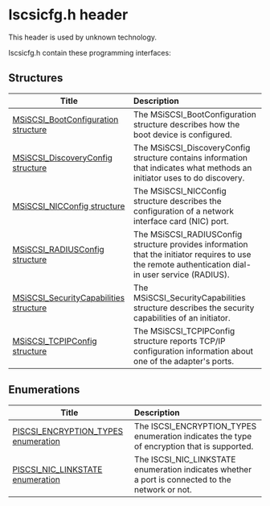 # Iscsicfg.h header


This header is used by unknown technology.

Iscsicfg.h contain these programming interfaces:


## Structures

| Title   | Description   |
| ---- |:---- |
| [MSiSCSI_BootConfiguration structure](ns-iscsicfg--msiscsi-bootconfiguration.md) | The MSiSCSI_BootConfiguration structure describes how the boot device is configured. |
| [MSiSCSI_DiscoveryConfig structure](ns-iscsicfg--msiscsi-discoveryconfig.md) | The MSiSCSI_DiscoveryConfig structure contains information that indicates what methods an initiator uses to do discovery. |
| [MSiSCSI_NICConfig structure](ns-iscsicfg--msiscsi-nicconfig.md) | The MSiSCSI_NICConfig structure describes the configuration of a network interface card (NIC) port. |
| [MSiSCSI_RADIUSConfig structure](ns-iscsicfg--msiscsi-radiusconfig.md) | The MSiSCSI_RADIUSConfig structure provides information that the initiator requires to use the remote authentication dial-in user service (RADIUS). |
| [MSiSCSI_SecurityCapabilities structure](ns-iscsicfg--msiscsi-securitycapabilities.md) | The MSiSCSI_SecurityCapabilities structure describes the security capabilities of an initiator. |
| [MSiSCSI_TCPIPConfig structure](ns-iscsicfg--msiscsi-tcpipconfig.md) | The MSiSCSI_TCPIPConfig structure reports TCP/IP configuration information about one of the adapter's ports. |

## Enumerations

| Title   | Description   |
| ---- |:---- |
| [PISCSI_ENCRYPTION_TYPES enumeration](ne-iscsicfg-piscsi-encryption-types.md) | The ISCSI_ENCRYPTION_TYPES enumeration indicates the type of encryption that is supported. |
| [PISCSI_NIC_LINKSTATE enumeration](ne-iscsicfg-piscsi-nic-linkstate.md) | The ISCSI_NIC_LINKSTATE enumeration indicates whether a port is connected to the network or not. |
